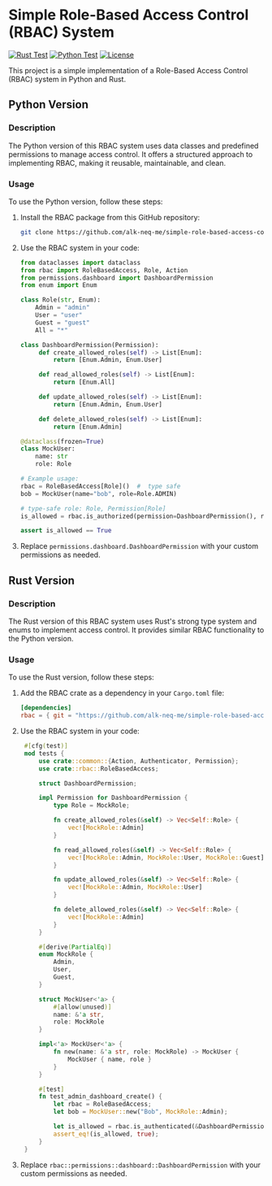 # Simple Role-Based Access Control (RBAC) System
[![Rust Test](https://github.com/alk-neq-me/simple-role-based-access-control/actions/workflows/rust_test.yml/badge.svg)](https://github.com/alk-neq-me/simple-role-based-access-control/actions/workflows/rust_test.yml)
[![Python Test](https://github.com/alk-neq-me/simple-role-based-access-control/actions/workflows/python_test.yml/badge.svg)](https://github.com/alk-neq-me/simple-role-based-access-control/actions/workflows/python_test.yml)
[![License](https://img.shields.io/github/license/alk-neq-me/simple-role-based-access-control)](https://github.com/alk-neq-me/simple-role-based-access-control/blob/main/LICENSE)

This project is a simple implementation of a Role-Based Access Control (RBAC) system in Python and Rust.

## Python Version

### Description

The Python version of this RBAC system uses data classes and predefined permissions to manage access control. It offers a structured approach to implementing RBAC, making it reusable, maintainable, and clean.

### Usage

To use the Python version, follow these steps:

1. Install the RBAC package from this GitHub repository:

   ```bash
   git clone https://github.com/alk-neq-me/simple-role-based-access-control.git
   ```

2. Use the RBAC system in your code:

   ```python
   from dataclasses import dataclass
   from rbac import RoleBasedAccess, Role, Action
   from permissions.dashboard import DashboardPermission
   from enum import Enum

   class Role(str, Enum):
       Admin = "admin"
       User = "user"
       Guest = "guest"
       All = "*"

   class DashboardPermission(Permission):
        def create_allowed_roles(self) -> List[Enum]:
            return [Enum.Admin, Enum.User]

        def read_allowed_roles(self) -> List[Enum]:
            return [Enum.All]

        def update_allowed_roles(self) -> List[Enum]:
            return [Enum.Admin, Enum.User]

        def delete_allowed_roles(self) -> List[Enum]:
            return [Enum.Admin]

   @dataclass(frozen=True)
   class MockUser:
       name: str
       role: Role

   # Example usage:
   rbac = RoleBasedAccess[Role]()  #  type safe
   bob = MockUser(name="bob", role=Role.ADMIN)

   # type-safe role: Role, Permission[Role]
   is_allowed = rbac.is_authorized(permission=DashboardPermission(), role=bob.role, action=Action.CREATE)

   assert is_allowed == True
   ```

3. Replace `permissions.dashboard.DashboardPermission` with your custom permissions as needed.

## Rust Version

### Description

The Rust version of this RBAC system uses Rust's strong type system and enums to implement access control. It provides similar RBAC functionality to the Python version.

### Usage

To use the Rust version, follow these steps:

1. Add the RBAC crate as a dependency in your `Cargo.toml` file:

   ```toml
   [dependencies]
   rbac = { git = "https://github.com/alk-neq-me/simple-role-based-access-control" }
   ```

2. Use the RBAC system in your code:

   ```rust
    #[cfg(test)]
    mod tests {
        use crate::common::{Action, Authenticator, Permission};
        use crate::rbac::RoleBasedAccess;

        struct DashboardPermission;

        impl Permission for DashboardPermission {
            type Role = MockRole;

            fn create_allowed_roles(&self) -> Vec<Self::Role> {
                vec![MockRole::Admin]
            }

            fn read_allowed_roles(&self) -> Vec<Self::Role> {
                vec![MockRole::Admin, MockRole::User, MockRole::Guest]
            }

            fn update_allowed_roles(&self) -> Vec<Self::Role> {
                vec![MockRole::Admin, MockRole::User]
            }

            fn delete_allowed_roles(&self) -> Vec<Self::Role> {
                vec![MockRole::Admin]
            }
        }

        #[derive(PartialEq)]
        enum MockRole {
            Admin,
            User,
            Guest,
        }

        struct MockUser<'a> {
            #[allow(unused)]
            name: &'a str,
            role: MockRole
        }

        impl<'a> MockUser<'a> {
            fn new(name: &'a str, role: MockRole) -> MockUser {
                MockUser { name, role }
            }
        }

        #[test]
        fn test_admin_dashboard_create() {
            let rbac = RoleBasedAccess;
            let bob = MockUser::new("Bob", MockRole::Admin);

            let is_allowed = rbac.is_authenticated(&DashboardPermission, &bob.role, &Action::Create);
            assert_eq!(is_allowed, true);
        }
    }
   ```

3. Replace `rbac::permissions::dashboard::DashboardPermission` with your custom permissions as needed.


